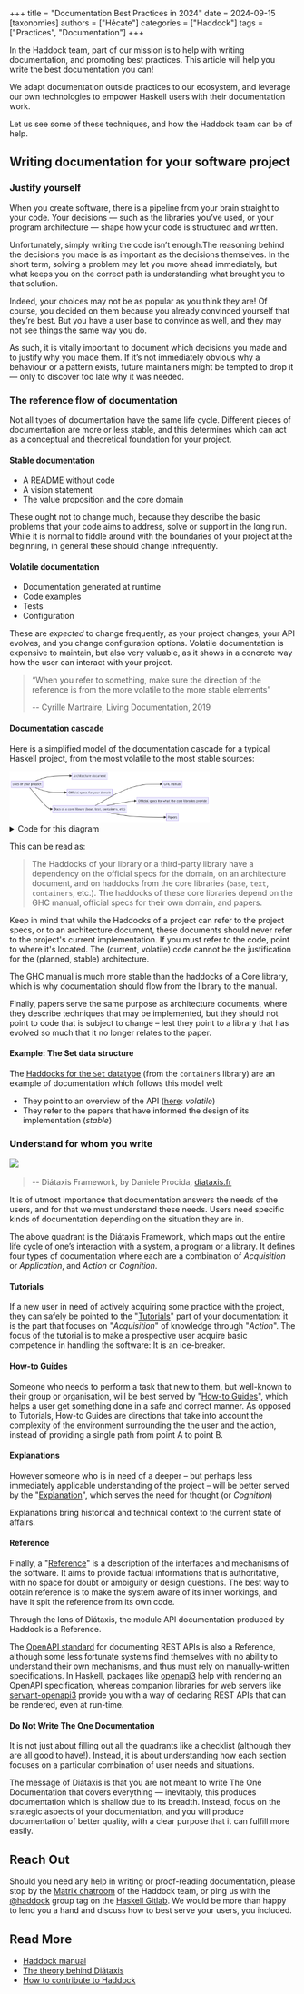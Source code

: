 +++
title = "Documentation Best Practices in 2024"
date = 2024-09-15
[taxonomies]
authors = ["Hécate"]
categories = ["Haddock"]
tags = ["Practices", "Documentation"]
+++

In the Haddock team, part of our mission is to help with writing documentation, and promoting best practices. This article will help you write the best documentation you can!

<!-- more -->

We  adapt documentation outside practices to our ecosystem, and leverage our own technologies to empower Haskell users with their documentation work.

Let us see some of these techniques, and how the Haddock team can be of help.

## Writing documentation for your software project

### Justify yourself

When you create software, there is a pipeline from your brain straight to your code. Your decisions — such as the libraries you’ve used,
or your program architecture — shape how your code is structured and written.

Unfortunately, simply writing the code isn’t enough.The reasoning behind the decisions you made is as important as the decisions themselves. In the short term, solving a problem may let you move ahead immediately, but what keeps you on the correct path is understanding what
brought you to that solution.

Indeed, your choices may not be as popular as you think they are! Of course, you decided on them because you already convinced yourself
that they’re best. But you have a user base to convince as well, and they may not see things the same way you do.

As such, it is vitally important to document which decisions you made and to justify why you made them. If it’s not immediately obvious 
why a behaviour or a pattern exists, future maintainers might be tempted to drop it — only to discover too late why it was needed.

### The reference flow of documentation

Not all types of documentation have the same life cycle. Different pieces of documentation are more or less stable, and this determines
which can act as a conceptual and theoretical foundation for your project.

#### Stable documentation

* A README without code
* A vision statement
* The value proposition and the core domain

These ought not to change much, because they describe the basic problems that your code aims to address, solve or support in the long run.
While it is normal to fiddle around with the boundaries of your project at the beginning, in general these should change infrequently.

#### Volatile documentation
* Documentation generated at runtime
* Code examples
* Tests
* Configuration

These  are *expected* to change frequently, as your project changes, your API evolves, and you change configuration options.
Volatile documentation is expensive to maintain, but also very valuable, as it shows in a concrete way how the user can interact with
your project.


> “When you refer to something, make sure the direction of the reference is from the more volatile to the more stable elements”
>
> -- Cyrille Martraire, Living Documentation, 2019


#### Documentation cascade

Here is a simplified model of the documentation cascade for a typical Haskell project, from the most volatile to the most stable
sources:

<img src="flow-of-documentation.png" alt="flow of documentation" width=70%>

<details><summary>Code for this diagram</summary>

```markdown
flowchart TD
  A[Docs of your project]
  B[Architecture document]
  C[Official specs for your domain]
  D["Docs of a core library (base, text, containers, etc)"]
  E[GHC Manual]
  F[Official specs for what the core libraries provide]
  G[Papers]

  A --> B
  A --> D 
  A --> C

  D --> E
  D --> F 
  D --> G
```
</details>

This can be read as:

> The Haddocks of your library or a third-party library have a dependency on the official specs for the domain, on an architecture document,
> and on haddocks from the core libraries (`base`, `text`, `containers`, etc.).
> The haddocks of these core libraries depend on the GHC manual, official specs for their own domain, and papers.

Keep in mind that while the Haddocks of a project can refer to the project specs, or to an architecture document, these documents should
never refer to the project's current implementation. If you must refer to the code, point to where it's located.
The (current, volatile) code cannot be the justification for the (planned, stable) architecture.

The GHC manual is much more stable than the haddocks of a Core library, which is why documentation should flow from
the library to the manual.

Finally, papers serve the same purpose as architecture documents, where they describe techniques that may be implemented,
but they should not point to code that is subject to change – lest they  point to a library that has evolved so much
that it no longer relates to the paper.

#### Example: The Set data structure

The [Haddocks for the `Set` datatype](https://hackage.haskell.org/package/containers-0.6.5.1/docs/Data-Set.html)
(from the `containers` library) are an example of documentation which follows this model well:

* They point to an overview of the API ([here](https://haskell-containers.readthedocs.io/en/latest/set.html): _volatile_)
* They refer to the papers that have informed the design of its implementation (_stable_)

### Understand for whom you write

<img src="https://diataxis.fr/_images/diataxis.png" width=100%>

> -- Diátaxis Framework, by Daniele Procida, [diataxis.fr](https://diataxis.fr)

It is of utmost importance that documentation answers the needs of the users, and for that we must understand these needs.
Users need specific kinds of documentation depending on the situation they are in.

The above quadrant is the Diátaxis Framework, which maps out the entire life cycle of one’s interaction with a system, a program or a library.
It defines four types of documentation where each are a combination of _Acquisition_ or _Application_, and _Action_ or _Cognition_.

#### Tutorials
If a new user in need of actively acquiring some practice with the project, they can safely be pointed to the "[Tutorials](https://diataxis.fr/tutorials/)" part
of your documentation: it is the part that focuses on "_Acquisition_" of knowledge through "_Action_".
The focus of the tutorial is to make a prospective user acquire basic competence in handling the software: It is an ice-breaker.

#### How-to Guides
Someone who needs to perform a task that new to them, but well-known to their group or organisation, will be best served by "[How-to Guides](https://diataxis.fr/how-to-guides/)",
which helps a user get something done in a safe and correct manner. As opposed to Tutorials, How-to Guides are directions that take into account the complexity of the environment
surrounding the the user and the action, instead of providing a single path from point A to point B.

#### Explanations
However someone who is in need of a deeper – but perhaps less immediately applicable understanding of the project –
will be better served by the "[Explanation](https://diataxis.fr/explanation/)", which serves the need for thought (or _Cognition_)

Explanations bring historical and technical context to the current state of affairs.

#### Reference
Finally, a "[Reference](https://diataxis.fr/reference/)" is a description of the interfaces and mechanisms of the software.
It aims to provide factual informations that is authoritative, with no space for doubt or ambiguity or design questions.
The best way to obtain reference is to make the system aware of its inner workings, and have it spit the reference from its own code.

Through the lens of Diátaxis, the module API documentation produced by Haddock is a Reference.

The [OpenAPI standard](https://swagger.io/specification/) for documenting REST APIs is also a Reference, although some less fortunate systems find themselves 
with no ability to understand their own mechanisms, and thus must rely on manually-written specifications.
In Haskell, packages like [openapi3](https://flora.pm/packages/@hackage/openapi3) help with rendering an OpenAPI specification,
whereas companion libraries for web servers like [servant-openapi3](https://flora.pm/packages/@hackage/servant-openapi3) 
provide you with a way of declaring REST APIs that can be rendered, even at run-time.

#### Do Not Write The One Documentation

It is not just about filling out all the quadrants like a checklist (although they are all good to have!).
Instead, it is about understanding how each section focuses on a particular combination of user needs and situations.

The message of Diátaxis is that you are not meant to write The One Documentation that covers everything — 
inevitably, this produces documentation which is shallow due to its breadth. Instead, focus on the strategic aspects of your documentation,
and you will produce documentation of better quality, with a clear purpose that it can fulfill more easily.


## Reach Out

Should you need any help in writing or proof-reading documentation, please stop by the [Matrix chatroom](https://matrix.to/#/#haddock:matrix.org) of the Haddock team,
or ping us with the [@haddock](https://gitlab.haskell.org/groups/haddock/-/group_members?sort=last_joined) group tag on the
[Haskell Gitlab](https://gitlab.haskell.org/). We would be more than happy to lend you a hand and discuss how to best serve your users,
you included.

## Read More

* [Haddock manual](https://haskell-haddock.readthedocs.io/latest/)
* [The theory behind Diátaxis](https://diataxis.fr/theory/)
* [How to contribute to Haddock](https://gitlab.haskell.org/ghc/ghc/-/blob/master/utils/haddock/CONTRIBUTING.md?ref_type=heads)

